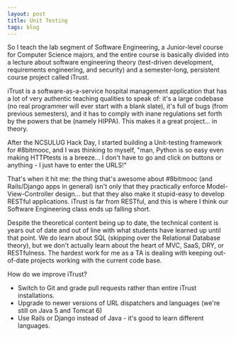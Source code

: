 ```yaml
---
layout: post
title: Unit Testing
tags: blog
---
```


So I teach the lab segment of Software Engineering, a Junior-level course for Computer Science majors, and the entire course is basically divided into a lecture about software engineering theory (test-driven development, requirements engineering, and security) and a semester-long, persistent course project called iTrust.

iTrust is a software-as-a-service hospital management application that has a lot of very authentic teaching qualities to speak of: it's a large codebase (no real programmer will ever start with a blank slate), it's full of bugs (from previous semesters), and it has to comply with inane regulations set forth by the powers that be (namely HIPPA). This makes it a great project... in theory.

After the NCSULUG Hack Day, I started building a Unit-testing framework for #8bitmooc, and I was thinking to myself, "man, Python is so easy even making HTTPtests is a breeze... I don't have to go and click on buttons or anything - I just have to enter the URLS!"

That's when it hit me: the thing that's awesome about #8bitmooc (and Rails/Django apps in general) isn't only that they practically enforce Model-View-Controller design... but that they also make it stupid-easy to develop RESTful applications. iTrust is far from RESTful, and this is where I think our Software Engineering class ends up falling short.

Despite the theoretical content being up to date, the technical content is years out of date and out of line with what students have learned up until that point. We do learn about SQL (skipping over the Relational Database theory), but we don't actually learn about the heart of MVC, SaaS, DRY, or RESTfulness. The hardest work for me as a TA is dealing with keeping out-of-date projects working with the current code base.

How do we improve iTrust?

 * Switch to Git and grade pull requests rather than entire iTrust installations.
 * Upgrade to newer versions of URL dispatchers and languages (we're still on Java 5 and Tomcat 6)
 * Use Rails or Django instead of Java - it's good to learn different languages.

